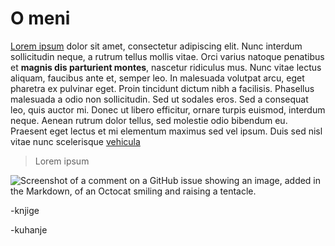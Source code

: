# O meni
[Lorem ipsum](index.md) dolor sit amet, consectetur adipiscing elit. Nunc interdum sollicitudin neque, a rutrum tellus mollis vitae. Orci varius natoque penatibus et **magnis dis parturient montes**, nascetur ridiculus mus. Nunc vitae lectus aliquam, faucibus ante et, semper leo. In malesuada volutpat arcu, eget pharetra ex pulvinar eget. Proin tincidunt dictum nibh a facilisis. Phasellus malesuada a odio non sollicitudin. Sed ut sodales eros. Sed a consequat leo, quis auctor mi. Donec ut libero efficitur, ornare turpis euismod, interdum neque. Aenean rutrum dolor tellus, sed molestie odio bibendum eu. Praesent eget lectus et mi elementum maximus sed vel ipsum. Duis sed nisl vitae nunc scelerisque [vehicula](https://www.unizd.hr)

> Lorem ipsum

![Screenshot of a comment on a GitHub issue showing an image, added in the Markdown, of an Octocat smiling and raising a tentacle.](https://myoctocat.com/assets/images/base-octocat.svg)

-knjige

-kuhanje
